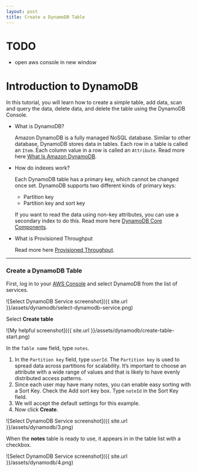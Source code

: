 ```yaml
---
layout: post
title: Create a DynamoDB Table
---
```


TODO
===
* open aws console in new window

Introduction to DynamoDB
===

In this tutorial, you will learn how to create a simple table, add data, scan and query the data, delete data, and delete the table using the DynamoDB Console.

* What is DynamoDB?

    Amazon DynamoDB is a fully managed NoSQL database. Similar to other database, DynamoDB stores data in tables. Each row in a table is called an `Item`. Each column value in a row is called an `Attribute`. Read more here [What Is Amazon DynamoDB][dynamodb-intro].


* How do indexes work?

    Each DynamoDB table has a primary key, which cannot be changed once set. DynamoDB supports two different kinds of primary keys:

    * Partition key
    * Partition key and sort key

    If you want to read the data using non-key attributes, you can use a secondary index to do this. Read more here [DynamoDB Core Components][dynamodb-components].

* What is Provisioned Throughput

    Read more here [Provisioned Throughput][dynamodb-throughput].


---

### Create a DynamoDB Table

First, log in to your [AWS Console](https://console.aws.amazon.com) and select DynamoDB from the list of services.

![Select DynamoDB Service screenshot]({{ site.url }}/assets/dynamodb/select-dynamodb-service.png)

Select **Create table**

![My helpful screenshot]({{ site.url }}/assets/dynamodb/create-table-start.png)

In the `Table name` field, type `notes`.

1. In the `Partition key` field, type `userId`. The `Partition key` is used to spread data across partitions for scalability. It’s important to choose an attribute with a wide range of values and that is likely to have evenly distributed access patterns.
1. Since each user may have many notes, you can enable easy sorting with a Sort Key. Check the Add sort key box. Type `noteId` in the Sort Key field.
1. We will accept the default settings for this example.
1. Now click **Create**.

![Select DynamoDB Service screenshot]({{ site.url }}/assets/dynamodb/3.png)

When the **notes** table is ready to use, it appears in in the table list with a checkbox.

![Select DynamoDB Service screenshot]({{ site.url }}/assets/dynamodb/4.png)

[aws-console]: https://console.aws.amazon.com/console/home?region=us-east-1
[dynamodb-intro]: http://docs.aws.amazon.com/amazondynamodb/latest/developerguide/Introduction.html
[dynamodb-components]: http://docs.aws.amazon.com/amazondynamodb/latest/developerguide/HowItWorks.CoreComponents.html
[dynamodb-throughput]: http://docs.aws.amazon.com/amazondynamodb/latest/developerguide/HowItWorks.ProvisionedThroughput.html
